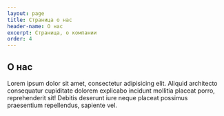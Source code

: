 ```yaml
---
layout: page
title: Страница о нас
header-name: О нас
excerpt: Страница, о компании
order: 4
---
```


## О нас
<p>Lorem ipsum dolor sit amet, consectetur adipisicing elit. Aliquid architecto consequatur cupiditate dolorem explicabo incidunt mollitia placeat porro, reprehenderit sit! Debitis deserunt iure neque placeat possimus praesentium repellendus, sapiente vel.</p>